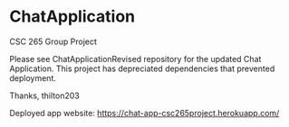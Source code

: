 # ChatApplication
CSC 265 Group Project

Please see ChatApplicationRevised repository for the updated Chat Application. This project has depreciated dependencies that prevented deployment. 

Thanks,
thilton203

Deployed app website: https://chat-app-csc265project.herokuapp.com/
